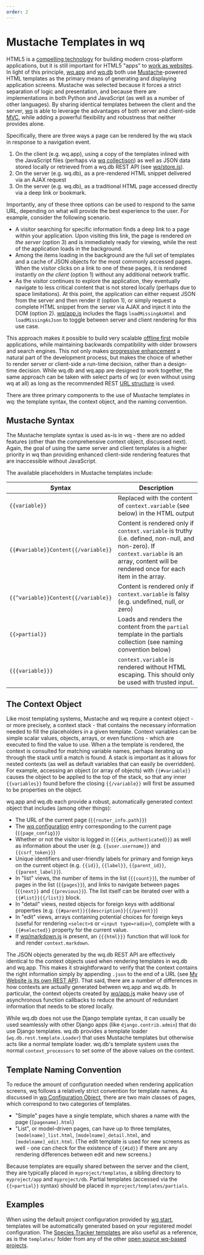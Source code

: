 ```yaml
---
order: 2
---
```


Mustache Templates in wq
========================

HTML5 is a [compelling technology] for building modern cross-platform applications, but it is still important for HTML5 "apps" to [work as websites].  In light of this principle, [wq.app] and [wq.db] both use [Mustache]-powered HTML templates as the primary means of generating and displaying application screens.  Mustache was selected because it forces a strict separation of logic and presentation, and because there are implementations in both Python and JavaScript (as well as a number of other languages).  By sharing identical templates between the client and the server, [wq] is able to leverage the advantages of both server and client-side [MVC], while adding a powerful flexibility and robustness that neither provides alone.

Specifically, there are three ways a page can be rendered by the wq stack in response to a navigation event.

 1. On the client (e.g. wq.app), using a copy of the templates inlined with the JavaScript files (perhaps via [wq collectjson]) as well as JSON data stored locally or retrieved from a wq.db REST API (see [wq/store.js]).
 2. On the server (e.g. wq.db), as a pre-rendered HTML snippet delivered via an AJAX request
 3. On the server (e.g. wq.db), as a traditional HTML page accessed directly via a deep link or bookmark.

Importantly, any of these three options can be used to respond to the same URL, depending on what will provide the best experience to the user.  For example, consider the following scenario.

 * A visitor searching for specific information finds a deep link to a page within your application.  Upon visiting this link, the page is rendered *on the server* (option 3) and is immediately ready for viewing, while the rest of the application loads in the background.
 * Among the items loading in the background are the full set of templates and a cache of JSON objects for the most commonly accessed pages.  When the visitor clicks on a link to one of these pages, it is rendered instantly *on the client* (option 1) without any additional network traffic.
 * As the visitor continues to explore the application, they eventually navigate to less critical content that is not stored locally (perhaps due to space limitations).  At this point, the application can either request JSON from the server and then render it (option 1), or simply request a complete HTML snippet from the server via AJAX and inject it into the DOM (option 2).  [wq/app.js] includes the flags `loadMissingAsHtml` and `loadMissingAsJson` to toggle between server and client rendering for this use case.
 
This approach makes it possible to build very scalable [offline first] mobile applications, while maintaining backwards compatibility with older browsers and search engines.  This not only makes [progressive enhancement] a natural part of the development process, but makes the choice of whether to render server or client-side a run-time decision, rather than a design-time decision.  While wq.db and wq.app are designed to work together, the same approach can be taken with select parts of wq (or even without using wq at all) as long as the recommended REST [URL structure] is used.

There are three primary components to the use of Mustache templates in wq: the template syntax, the context object, and the naming convention.

## Mustache Syntax
The Mustache template syntax is used as-is in wq - there are no added features (other than the comprehensive context object, discussed next).  Again, the goal of using the same server and client templates is a higher priority in wq than providing enhanced client-side rendering features that are inaccessible without JavaScript.

The available placeholders in Mustache templates include:

Syntax | Description
-------|-------------
`{{variable}}` | Replaced with the content of `context.variable` (see below) in the HTML output
`{{#variable}}Content{{/variable}}` | Content is rendered only if `context.variable` is truthy (i.e. defined, non-null, and non-zero).  If `context.variable` is an array, content will be rendered once for each item in the array.
`{{^variable}}Content{{/variable}}` | Content is rendered only if `context.variable` is falsy (e.g. undefined, null, or zero)
`{{>partial}}` | Loads and renders the content from the `partial` template in the partials collection (see naming convention below)
`{{{variable}}}` | `context.variable` is rendered without HTML escaping.  This should only be used with trusted input.

## The Context Object
Like most templating systems, Mustache and wq require a context object - or more precisely, a context stack - that contains the necessary information needed to fill the placeholders in a given template.  Context variables can be simple scalar values, objects, arrays, or even functions - which are executed to find the value to use.  When a the template is rendered, the context is consulted for matching variable names, perhaps iterating up through the stack until a match is found.  A stack is important as it allows for nested contexts (as well as default variables that can easily be overridden).  For example, accessing an object (or array of objects) with `{{#variable}}` causes the object to be applied to the top of the stack, so that any inner `{{variables}}` found before the closing `{{/variable}}` will first be assumed to be properties on the object.  

wq.app and wq.db each provide a robust, automatically generated context object that includes (among other things):

 - The URL of the current page (`{{router_info.path}}`)
 - The [wq configuration] entry corresponding to the current page (`{{page_config}}`)
 - Whether or not the visitor is logged in (`{{#is_authenticated}}`) as well as information about the user (e.g. `{{user.username}}` and `{{csrf_token}}`)
 - Unique identifiers and user-friendly labels for primary and foreign keys on the current object (e.g. `{{id}}`, `{{label}}`, `{{parent_id}}`, `{{parent_label}}`).
 - In "list" views, the number of items in the list (`{{count}}`), the number of pages in the list (`{{pages}}`), and links to navigate between pages (`{{next}}` and `{{previous}}`).  The list itself can be iterated over with a `{{#list}}{{/list}}` block.
 - In "detail" views, nested objects for foreign keys with additional properties (e.g. `{{#parent}}{{description}}{{/parent}}`)
 - In "edit" views, arrays containing potential choices for foreign keys (useful for rendering `<select>`s or `<input type=radio>`), complete with a `{{#selected}}` property for the current value.
 - If [wq/markdown.js] is present, an `{{{html}}}` function that will look for and render `context.markdown`.

The JSON objects generated by the wq.db REST API are effectively identical to the context objects used when rendering templates in wq.db and wq.app.  This makes it straightforward to verify that the context contains the right information simply by appending `.json` to the end of a URL (see [My Website is its own REST API](https://wq.io/docs/website-rest-api)).  That said, there are a number of differences in how contexts are actually generated between wq.app and wq.db.  In particular, the context objects created by [wq/app.js] make heavy use of asynchronous function callbacks to reduce the amount of redundant information that needs to be stored locally.

While wq.db does not use the Django template syntax, it can usually be used seamlessly with other Django apps (like `django.contrib.admin`) that do use Django templates.  wq.db provides a template loader (`wq.db.rest.template.Loader`) that uses Mustache templates but otherwise acts like a normal template loader.  wq.db's template system uses the normal `context_processors` to set some of the above values on the context.

## Template Naming Convention
To reduce the amount of configuration needed when rendering application screens, wq follows a relatively strict convention for template names.  As discussed in [wq Configuration Object], there are two main classes of pages, which correspond to two categories of templates.

 - "Simple" pages have a single template, which shares a name with the page (`[pagename].html`)
 - "List", or model-driven pages, can have up to three templates, `[modelname]_list.html`, `[modelname]_detail.html`, and `[modelname]_edit.html`.  (The edit template is used for new screens as well - one can check for the existence of `{{#id}}` if there are any rendering differences between edit and new screens.)

Because templates are equally shared between the server and the client, they are typically placed in `myproject/templates`, a sibling directory to `myproject/app` and `myproject/db`.  Partial templates (accessed via the `{{>partial}}` syntax) should be placed in `myproject/templates/partials`.

## Examples

When using the default project configuration provided by [wq start], templates will be automatically generated based on your registered model configuration.  The [Species Tracker templates] are also useful as a reference, as is the `templates/` folder from any of the other [open source wq-based projects][projects].

[compelling technology]: https://wq.io/docs/web-app
[work as websites]: https://wq.io/docs/website
[wq.app]: https://wq.io/wq.app
[wq.db]: https://wq.io/wq.db
[Mustache]: http://mustache.github.io
[wq]: https://wq.io
[MVC]: http://en.wikipedia.org/wiki/Model-view-controller
[wq collectjson]: https://wq.io/docs/collectjson
[offline first]: http://offlinefirst.org/
[progressive enhancement]: http://jakearchibald.com/2013/progressive-enhancement-still-important/
[URL structure]: https://wq.io/docs/url-structure
[wq/markdown.js]: https://wq.io/docs/other-modules
[wq/app.js]: https://wq.io/docs/app-js
[wq/store.js]: https://wq.io/docs/store-js
[wq Configuration Object]: https://wq.io/docs/config
[wq configuration]: https://wq.io/docs/config
[wq start]: https://wq.io/docs/setup
[Species Tracker templates]: https://github.com/powered-by-wq/species.wq.io/tree/master/templates
[projects]: https://wq.io/projects/
